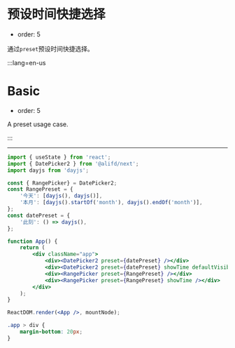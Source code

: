 # 预设时间快捷选择

-   order: 5

通过`preset`预设时间快捷选择。

:::lang=en-us

# Basic

-   order: 5

A preset usage case.

:::

---

```jsx
import { useState } from 'react';
import { DatePicker2 } from '@alifd/next';
import dayjs from 'dayjs';

const { RangePicker} = DatePicker2;
const RangePreset = {
    '今天': [dayjs(), dayjs()],
    '本月': [dayjs().startOf('month'), dayjs().endOf('month')],
};
const datePreset = {
    '此刻': () => dayjs(),
};

function App() {
    return (
        <div className="app">
            <div><DatePicker2 preset={datePreset} /></div>
            <div><DatePicker2 preset={datePreset} showTime defaultVisible /></div>
            <div><RangePicker preset={RangePreset} /></div>
            <div><RangePicker preset={RangePreset} showTime /></div>
        </div>
    );
}

ReactDOM.render(<App />, mountNode);
```

```css
.app > div {
    margin-bottom: 20px;
}
```
